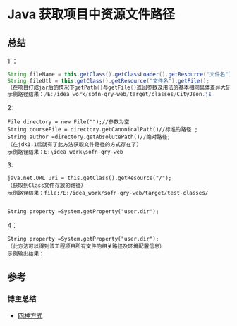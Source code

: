# Java 获取项目中资源文件路径


## 总结

1 ：

```java
String fileName = this.getClass().getClassLoader().getResource("文件名").getPath();//获取文件路径
String fileUtl = this.getClass().getResource("文件名").getFile();
（在项目打成jar后的情况下getPath()与getFile()返回参数及用法的基本相同具体差异大研究）
示例路径结果：/E:/idea_work/sofn-qry-web/target/classes/CityJson.js
```

2:

```
File directory = new File("");//参数为空
String courseFile = directory.getCanonicalPath()//标准的路径 ;
String author =directory.getAbsolutePath()//绝对路径;
（在jdk1.1后就有了此方法获取文件路径的方式存在了）
示例路径结果：E:\idea_work\sofn-qry-web

```

3:

```
java.net.URL uri = this.getClass().getResource("/");
（获取到Class文件存放的路径）
示例路径结果：file:/E:/idea_work/sofn-qry-web/target/test-classes/


String property =System.getProperty("user.dir");

```

4：
```
String property =System.getProperty("user.dir");
（此方法可以得到该工程项目所有文件的相关路径及环境配置信息）
示例输出结果：
```

## 参考

### 博主总结

* [四种方式](https://blog.csdn.net/oschina_40188932/article/details/78833754)